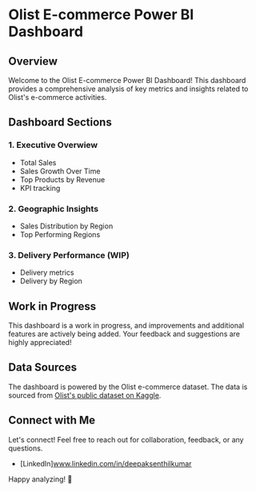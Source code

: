 # Olist E-commerce Power BI Dashboard

## Overview

Welcome to the Olist E-commerce Power BI Dashboard! This dashboard provides a comprehensive analysis of key metrics and insights related to Olist's e-commerce activities.

## Dashboard Sections

### 1. Executive Overwiew

- Total Sales
- Sales Growth Over Time
- Top Products by Revenue
- KPI tracking

### 2. Geographic Insights

- Sales Distribution by Region
- Top Performing Regions

### 3. Delivery Performance (WIP)
- Delivery metrics
- Delivery by Region

## Work in Progress

This dashboard is a work in progress, and improvements and additional features are actively being added. Your feedback and suggestions are highly appreciated!

## Data Sources

The dashboard is powered by the Olist e-commerce dataset. The data is sourced from [Olist's public dataset on Kaggle](https://www.kaggle.com/datasets/olistbr/brazilian-ecommerce).


## Connect with Me

Let's connect! Feel free to reach out for collaboration, feedback, or any questions.

- [LinkedIn]www.linkedin.com/in/deepaksenthilkumar


Happy analyzing! 🚀
